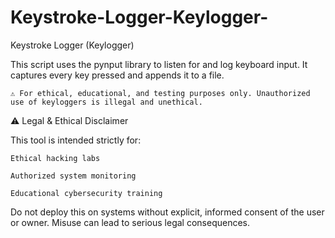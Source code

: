 # Keystroke-Logger-Keylogger-
Keystroke Logger (Keylogger)

This script uses the pynput library to listen for and log keyboard input. It captures every key pressed and appends it to a file.

    ⚠️ For ethical, educational, and testing purposes only. Unauthorized use of keyloggers is illegal and unethical.

⚠️ Legal & Ethical Disclaimer

This tool is intended strictly for:

    Ethical hacking labs

    Authorized system monitoring

    Educational cybersecurity training

Do not deploy this on systems without explicit, informed consent of the user or owner. Misuse can lead to serious legal consequences.
